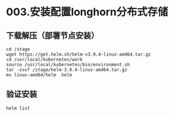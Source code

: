 # 003.安装配置longhorn分布式存储



## 下载解压（部署节点安装）

```
cd /stage
wget https://get.helm.sh/helm-v3.9.4-linux-amd64.tar.gz
cd /usr/local/kubernetes/work
source /usr/local/kubernetes/bin/environment.sh
tar -zxvf /stage/helm-3.9.4-linux-amd64.tar.gz
mv linux-amd64/helm  helm
```

## 验证安装

```
helm list
```

